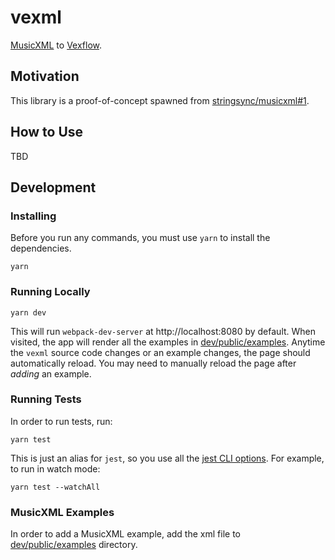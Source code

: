 # vexml

[MusicXML](https://www.w3.org/2021/06/musicxml40/) to [Vexflow](https://www.vexflow.com/).

## Motivation

This library is a proof-of-concept spawned from [stringsync/musicxml#1](https://github.com/stringsync/musicxml/issues/1).

## How to Use

TBD

## Development

### Installing

Before you run any commands, you must use `yarn` to install the dependencies.

```
yarn
```

### Running Locally

```
yarn dev
```

This will run `webpack-dev-server` at http://localhost:8080 by default. When visited, the app will render all the examples in [dev/public/examples](dev-public/examples). Anytime the `vexml` source code changes or an example changes, the page should automatically reload. You may need to manually reload the page after _adding_ an example.

### Running Tests

In order to run tests, run:

```
yarn test
```

This is just an alias for `jest`, so you use all the [jest CLI options](https://jestjs.io/docs/cli). For example, to run in watch mode:

```
yarn test --watchAll
```

### MusicXML Examples

In order to add a MusicXML example, add the xml file to [dev/public/examples](dev/public/examples) directory.
